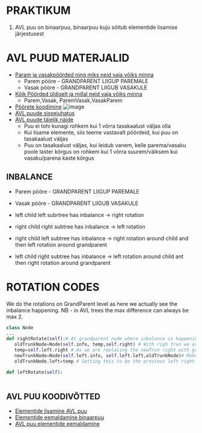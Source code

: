 # PRAKTIKUM 


1. AVL puu on binaarpuu, binaarpuu kuju sõltub elementide lisamise järjestusest


# AVL PUUD MATERJALID

+ [Param ja vasakpöörded ning miks neid vaja võiks minna](https://www.youtube.com/watch?v=M0Y3kDuyUCU) 
   + Parem pööre - GRANDPARENT LIIGUP PAREMALE 
   + Vasak pööre - GRANDPARENT LIIGUB VASAKULE
+ [Kõik Pöörded üldiselt ja millal neid vaja võiks minna](https://www.youtube.com/watch?v=NczBLeco6XA)
   + Parem,Vasak, ParemVasak,VasakParem   
+ [Pöörete koodimine](https://www.youtube.com/watch?v=Y-nmgO8ALjM)
![image](https://user-images.githubusercontent.com/21141607/139584178-cd479ec2-d1ce-4c33-9e9f-8915f718d410.png)
+ [AVL puude sissejuhatus](https://www.youtube.com/watch?v=-9sHvAnLN_w)
+ [AVL puude täielik näide](https://www.youtube.com/watch?v=7m94k2Qhg68)
   + Puu ei tohi kunagi rohkem kui 1 võrra tasakaalust väljas olla
   + Kui lisame elemente, siis teeme vastavalt pöördeid, kui puu on tasakaalust väljas
   + Puu on tasakaalust väljas, kui leidub vanem, kelle parema/vasaku poole laster kõrgus on rohkem kui 1 võrra suurem/väiksem kui vasaku/parena kaste kõrgus

## INBALANCE 

+ Parem pööre - GRANDPARENT LIIGUP PAREMALE 
+ Vasak pööre - GRANDPARENT LIIGUB VASAKULE

+ left child left subrtree has inbalance -> right rotation
+ right child right subtree has inbalance -> left rotation
+ right child left subtree has inbalance -> right rotation around child and then left rotation around grandparent 
+ left child right subtree has inbalance -> left rotation around child ant then right rotation  around grandparent 

# ROTATION CODES 

We do the rotations on GrandParent level as here we actually see the inbalance happening. 
NB - in AVL trees the max difference can always be max 2. 

~~~python
class Node
...
def rightRotate(self):# At grandparent node where inbalance is happening
   oldTrunkNode=Node(self.info, temp,self.right) # With righ trun we are moving grandparent to right lower leve
   temp=self.left.right # As we are replacing the newTrun right with grandParent we need 
   newTrunkNode=Node(self.left.info, self.left.left,oldTrunkNode)# Make old Trunk node to be int right
   oldTrunkNode.left=temp # Setting this to be the previous left right node as itse bigger than previous left but smaller than trunk    

def leftRotate(self): 
  
~~~


## AVL PUU KOODIVÕTTED 

+ [Elementide lisamine AVL puu](https://www.geeksforgeeks.org/avl-tree-set-1-insertion/)
+ [Elementide eemaldamine  binaarpuu](https://www.geeksforgeeks.org/binary-search-tree-set-2-delete/?ref=lbp)
+ [AVL puu elementide eemaldamine](https://www.geeksforgeeks.org/avl-tree-set-2-deletion/?ref=lbp)
